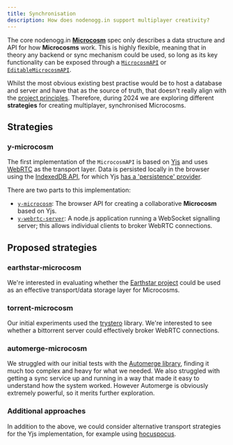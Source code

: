 ```yaml
---
title: Synchronisation
description: How does nodenogg.in support multiplayer creativity?
---
```


The core nodenogg.in [**Microcosm**](/architecture/01-overview#microcosm) spec only describes a data structure and API for how **Microcosms** work. This is highly flexible, meaning that in theory any backend or sync mechanism could be used, so long as its key functionality can be exposed through a [`MicrocosmAPI`](/microcosm/classes/microcosmapi/) or [`EditableMicrocosmAPI`](/microcosm/classes/editablemicrocosmapi/).

Whilst the most obvious existing best practise would be to host a database and server and have that as the source of truth, that doesn't really align with the [project principles](/principles). Therefore, during 2024 we are exploring different **strategies** for creating multiplayer, synchronised Microcosms.

## Strategies

### y-microcosm

The first implementation of the `MicrocosmAPI` is based on [Yjs](https://yjs.dev/) and uses [WebRTC](https://github.com/yjs/y-webrtc) as the transport layer. Data is persisted locally in the browser using the [IndexedDB API](https://developer.mozilla.org/en-US/docs/Web/API/IndexedDB_API), for which Yjs [has a 'persistence' provider](https://github.com/yjs/y-indexeddb).

There are two parts to this implementation:

- [`y-microcosm`](): The browser API for creating a collaborative **Microcosm** based on Yjs.
- [`y-webrtc-server`](): A node.js application running a WebSocket signalling server; this allows individual clients to broker WebRTC connections.

## Proposed strategies

### earthstar-microcosm

We're interested in evaluating whether the [Earthstar project](https://earthstar-project.org/) could be used as an effective transport/data storage layer for Microcosms.

### torrent-microcosm

Our initial experiments used the [trystero](https://github.com/dmotz/trystero/) library. We're interested to see whether a bittorrent server could effectively broker WebRTC connections.

### automerge-microcosm

We struggled with our initial tests with the [Automerge library](https://automerge.org/), finding it much too complex and heavy for what we needed. We also struggled with getting a sync service up and running in a way that made it easy to understand how the system worked. However Automerge is obviously extremely powerful, so it merits further exploration.

### Additional approaches
In addition to the above, we could consider alternative transport strategies for the Yjs implementation, for example using [hocuspocus](https://github.com/ueberdosis/hocuspocus).